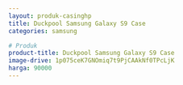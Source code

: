 ```yaml
---
layout: produk-casinghp
title: Duckpool Samsung Galaxy S9 Case
categories: samsung

# Produk
product-title: Duckpool Samsung Galaxy S9 Case
image-drive: 1p075ceK7GNOmiq7t9PjCAAkNf0TPcLjK
harga: 90000
---
```

